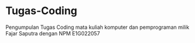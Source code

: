 # Tugas-Coding
Pengumpulan Tugas Coding mata kuliah komputer dan pemprograman milik Fajar Saputra dengan NPM E1G022057
